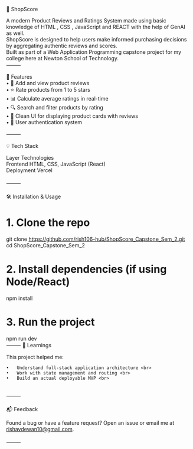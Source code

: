 🛒 ShopScore

A modern Product Reviews and Ratings System made using basic knowledge of HTML , CSS , JavaScript and REACT with the help of GenAI as well. 
<br>
ShopScore is designed to help users make informed purchasing decisions by aggregating authentic reviews and scores. 
<br>
Built as part of a Web Application Programming capstone project for my college here at Newton School of Technology.
<br>
⸻
<br>

🚀 Features <br>
	•	📝 Add and view product reviews <br>
	•	⭐ Rate products from 1 to 5 stars <br>
	•	📊 Calculate average ratings in real-time <br>
	•	🔍 Search and filter products by rating <br>
	•	🧾 Clean UI for displaying product cards with reviews <br>
	•	👤 User authentication system  <br>

⸻
<br>

💡 Tech Stack <br>

Layer	Technologies <br>
Frontend	HTML, CSS, JavaScript (React) <br>
Deployment	Vercel <br>
<br>
⸻ <br>
<br>
🛠️ Installation & Usage <br>

# 1. Clone the repo <br>
git clone https://github.com/rish106-hub/ShopScore_Capstone_Sem_2.git <br>
cd ShopScore_Capstone_Sem_2 <br>

# 2. Install dependencies (if using Node/React) <br>
npm install <br>

# 3. Run the project <br>
npm run dev <br>
⸻
🧠 Learnings <br>

This project helped me: <br>

	•	Understand full-stack application architecture <br>
	•	Work with state management and routing <br>
	•	Build an actual deployable MVP <br>
<br>
⸻ <br>
<br>
📬 Feedback <br>

Found a bug or have a feature request? Open an issue or email me at rishavdewan10@gmail.com. <br>
<br>
⸻ <br>
<br>
